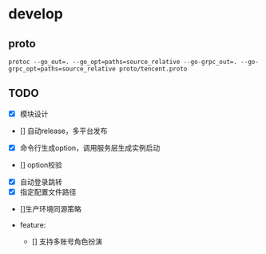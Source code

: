 # develop

## proto

```shell
protoc --go_out=. --go_opt=paths=source_relative --go-grpc_out=. --go-grpc_opt=paths=source_relative proto/tencent.proto
```

## TODO

- [x] 模块设计
- [] 自动release，多平台发布
- [x] 命令行生成option，调用服务层生成实例启动
- [] option校验
- [x] 自动登录跳转
- [x] 指定配置文件路径
- []生产环境同源策略

- feature:

  - [] 支持多账号角色扮演
